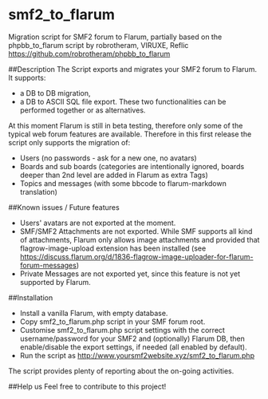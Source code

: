 # smf2_to_flarum
Migration script for SMF2 forum to Flarum, partially based on the phpbb_to_flarum script by robrotheram, VIRUXE, Reflic https://github.com/robrotheram/phpbb_to_flarum

##Description
The Script exports and migrates your SMF2 forum to Flarum.
It supports:
- a DB to DB migration,
- a DB to ASCII SQL file export.
These two functionalities can be performed together or as alternatives.

At this moment Flarum is still in beta testing, therefore only some of the typical web forum features are available.
Therefore in this first release the script only supports the migration of:
- Users (no passwords - ask for a new one, no avatars)
- Boards and sub boards (categories are intentionally ignored, boards deeper than 2nd level are added in Flarum as extra Tags)
- Topics and messages (with some bbcode to flarum-markdown translation)

##Known issues / Future features
- Users' avatars are not exported at the moment.
- SMF/SMF2 Attachments are not exported. While SMF supports all kind of attachments, Flarum only allows image attachments and provided that flagrow-image-upload extension has been installed (see https://discuss.flarum.org/d/1836-flagrow-image-uploader-for-flarum-forum-messages)
- Private Messages are not exported yet, since this feature is not yet supported by Flarum. 

##Installation
* Install a vanilla Flarum, with empty database.
* Copy smf2_to_flarum.php script in your SMF forum root.
* Customise smf2_to_flarum.php script settings with the correct username/password for your SMF2 and (optionally) Flarum DB, then enable/disable the export settings, if needed (all enabled by default).
* Run the script as http://www.yoursmf2website.xyz/smf2_to_flarum.php

The script provides plenty of reporting about the on-going activities.

##Help us
Feel free to contribute to this project!
